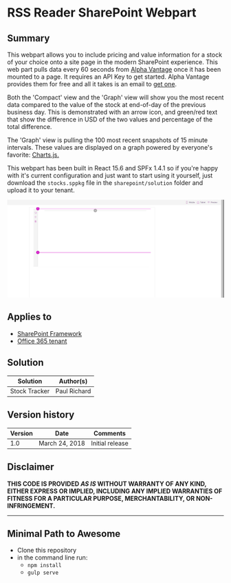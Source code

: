 # RSS Reader SharePoint Webpart

## Summary
This webpart allows you to include pricing and value information for a stock of your choice onto a site page in the modern SharePoint experience. This web part pulls data every 60 seconds from [Alpha Vantage](https://www.alphavantage.co/) once it has been mounted to a page. It requires an API Key to get started. Alpha Vantage provides them for free and all it takes is an email to [get one](https://www.alphavantage.co/support/#api-key).

Both the 'Compact' view and the 'Graph' view will show you the most recent data compared to the value of the stock at end-of-day of the previous business day. This is demonstrated with an arrow icon, and green/red text that show the difference in USD of the two values and percentage of the total difference. 

The 'Graph' view is pulling the 100 most recent snapshots of 15 minute intervals. These values are displayed on a graph powered by everyone's favorite: [Charts.js.](http://www.chartjs.org/)

This webpart has been built in React 15.6 and SPFx 1.4.1 so if you're happy with it's current configuration and just want to start using it yourself, just download the `stocks.sppkg` file in the `sharepoint/solution` folder and upload it to your tenant. 


![Demo](./assets/stockviewer.gif)

## Applies to

* [SharePoint Framework](https:/dev.office.com/sharepoint)
* [Office 365 tenant](https://dev.office.com/sharepoint/docs/spfx/set-up-your-development-environment)

## Solution

Solution|Author(s)
--------|---------
Stock Tracker|Paul Richard

## Version history

Version|Date|Comments
-------|----|--------
1.0|March 24, 2018|Initial release

## Disclaimer
**THIS CODE IS PROVIDED *AS IS* WITHOUT WARRANTY OF ANY KIND, EITHER EXPRESS OR IMPLIED, INCLUDING ANY IMPLIED WARRANTIES OF FITNESS FOR A PARTICULAR PURPOSE, MERCHANTABILITY, OR NON-INFRINGEMENT.**

---

## Minimal Path to Awesome

- Clone this repository
- in the command line run:
  - `npm install`
  - `gulp serve`